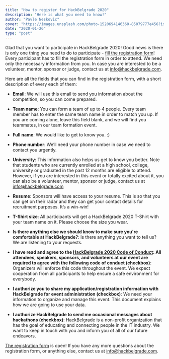 ```yaml
---
title: "How to register for HackBelgrade 2020"
description: "Here is what you need to know!"
author: "Pavle Neskovic"
cover: "https://images.unsplash.com/photo-1520694146360-85079777e456?ixlib=rb-1.2.1&ixid=eyJhcHBfaWQiOjEyMDd9&auto=format&fit=crop&w=1350&q=80"
date: "2020-01-26"
type: "post"
---     
```


Glad that you want to participate in HackBelgrade 2020! Good news is there is only one thing you need to do to participate - [fill the registration form](https://form.jotformeu.com/93125641243350)! Every participant has to fill the registration form in order to attend. We need only the necessary information from you. In case you are interested to be a volunteer, mentor, sponsor or judge, contact us at info@hackbelgrade.com. 

Here are all the fields that you can find in the registration form, with a short description of every each of them:

-   **Email**: We will use this email to send you information about the competition, so you can come prepared.
    
-   **Team name**: You can form a team of up to 4 people. Every team member has to enter the same team name in order to match you up. If you are coming alone, leave this field blank, and we will find you teammates, in our team formation event.
    
-   **Full name**: We would like to get to know you. :)
    
-   **Phone number**: We’ll need your phone number in case we need to contact you urgently.
    
-   **University**: This information also helps us get to know you better. Note that students who are currently enrolled at a high school, college, university or graduated in the past 12 months are eligible to attend. However, if you are interested in this event or totally excited about it, you can also be a volunteer, mentor, sponsor or judge, contact us at info@hackbelgrade.com
    
-   **Resume**: Sponsors will have access to your resume. This is so that you can get on their radar and they can get your contact details for recruitment purposes. It’s a win-win!
    
-   **T-Shirt size**: All participants will get a HackBelgrade 2020 T-Shirt with your team name on it. Please choose the size you wear.
    
-   **Is there anything else we should know to make sure you're comfortable at HackBelgrade?**: Is there anything you want to tell us? We are listening to your requests.
    
-   **I have read and agree to the [HackBelgrade 2020 Code of Conduct](https://www.hackbelgrade.com/code-of-conduct): All attendees, speakers, sponsors, and volunteers at our event are required to agree with the following code of conduct (checkbox)**: Organizers will enforce this code throughout the event. We expect cooperation from all participants to help ensure a safe environment for everybody.
    
-   **I authorize you to share my application/registration information with HackBelgrade for event administration (checkbox)**: We need your information to organize and manage this event. This document explains how we are going to use your data.
    
-   **I authorize HackBelgrade to send me occasional messages about hackathons (checkbox)**: HackBelgrade is a non-profit organization that has the goal of educating and connecting people in the IT industry. We want to keep in touch with you and inform you of all of our future endeavors.
    

[The registration form](https://form.jotformeu.com/93125641243350) is open! If you have any more questions about the registration form, or anything else, contact us at info@hackbelgrade.com.